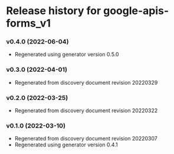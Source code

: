 # Release history for google-apis-forms_v1

### v0.4.0 (2022-06-04)

* Regenerated using generator version 0.5.0

### v0.3.0 (2022-04-01)

* Regenerated from discovery document revision 20220329

### v0.2.0 (2022-03-25)

* Regenerated from discovery document revision 20220322

### v0.1.0 (2022-03-10)

* Regenerated from discovery document revision 20220307
* Regenerated using generator version 0.4.1

